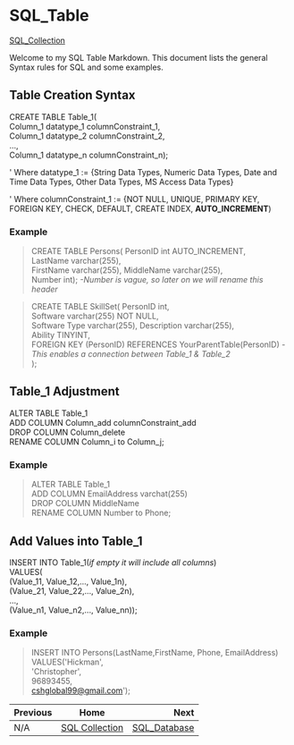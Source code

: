 # SQL_Table
[SQL_Collection](https://github.com/cshglobal99/SQL_Collection/blob/main/INTRODUCTION.md)

Welcome to my SQL Table Markdown.
This document lists the general Syntax rules for SQL and some examples.

## Table Creation Syntax
CREATE TABLE Table_1(  
Column_1 datatype_1 columnConstraint_1,  
Column_1 datatype_2 columnConstraint_2,  
...,  
Column_1 datatype_n columnConstraint_n);

' Where datatype_1 := {String Data Types, Numeric Data Types, Date and Time Data Types, Other Data Types, MS Access Data Types}

' Where columnConstraint_1 := {NOT NULL, UNIQUE, PRIMARY KEY, FOREIGN KEY, CHECK, DEFAULT, CREATE INDEX, **AUTO_INCREMENT**)

### Example
>CREATE TABLE Persons( PersonID int AUTO_INCREMENT,  
> LastName varchar(255),  
> FirstName varchar(255),
> MiddleName varchar(255),   
> Number int); *-Number is vague, so later on we will rename this header*  

>CREATE TABLE SkillSet( PersonID int,  
> Software varchar(255) NOT NULL,  
> Software Type varchar(255),
> Description varchar(255),  
>Ability TINYINT,  
>FOREIGN KEY (PersonID) REFERENCES YourParentTable(PersonID) *- This enables a connection between Table_1 & Table_2*  
>);

## Table_1 Adjustment
ALTER TABLE Table_1  
ADD COLUMN Column_add columnConstraint_add  
DROP COLUMN Column_delete  
RENAME COLUMN Column_i to Column_j;  

### Example
>ALTER TABLE Table_1  
ADD COLUMN EmailAddress varchat(255)  
DROP COLUMN MiddleName  
RENAME COLUMN Number to Phone;  

## Add Values into Table_1
INSERT INTO Table_1(*if empty it will include all columns*)  
VALUES(  
 (Value_11, Value_12,..., Value_1n),  
 (Value_21, Value_22,..., Value_2n),  
 ...,  
 (Value_n1, Value_n2,..., Value_nn));  


### Example
> INSERT INTO Persons(LastName,FirstName, Phone, EmailAddress)  
VALUES('Hickman',  
'Christopher',  
96893455,  
cshglobal99@gmail.com');  



| Previous | Home | Next |
| :---         |     :---:      |          ---: |
| N/A  |    [SQL Collection](https://github.com/cshglobal99/SQL_Collection/blob/main/INTRODUCTION.md) | [SQL_Database](https://github.com/cshglobal99/SQL_Collection/blob/main/SQL_Database.md)   |
